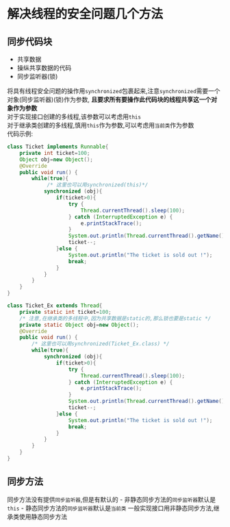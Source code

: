 # 解决线程的安全问题几个方法

## 同步代码块

- 共享数据
- 操纵共享数据的代码
- 同步监听器(锁)

将具有线程安全问题的操作用`synchronized`包裹起来,注意`synchronized`需要一个对象(同步监听器)(锁)作为参数,
**且要求所有要操作此代码块的线程共享这一个对象作为参数**  
对于实现接口创建的多线程,该参数可以考虑用`this`  
对于继承类创建的多线程,慎用`this`作为参数,可以考虑用`当前类`作为参数  
代码示例:

```Java
class Ticket implements Runnable{
    private int ticket=100;
    Object obj=new Object();
    @Override
    public void run() {
        while(true){
             /* 这里也可以用synchronized(this)*/
            synchronized (obj){
                if(ticket>0){
                    try {
                        Thread.currentThread().sleep(100);
                    } catch (InterruptedException e) {
                        e.printStackTrace();
                    }
                    System.out.println(Thread.currentThread().getName()+": "+ticket);
                    ticket--;
                }else {
                    System.out.println("The ticket is sold out !");
                    break;
                }
            }
        }
    }
}

class Ticket_Ex extends Thread{
    private static int ticket=100;
    /* 注意,在继承类的多线程中,因为共享数据是static的,那么锁也要是static */
    private static Object obj=new Object();
    @Override
    public void run() {
        /* 这里也可以用synchronized(Ticket_Ex.class) */
        while(true){
            synchronized (obj){
                if(ticket>0){
                    try {
                        Thread.currentThread().sleep(100);
                    } catch (InterruptedException e) {
                        e.printStackTrace();
                    }
                    System.out.println(Thread.currentThread().getName()+": "+ticket);
                    ticket--;
                }else {
                    System.out.println("The ticket is sold out !");
                    break;
                }
            }
        }
    }
}

```

## 同步方法

同步方法没有提供`同步监听器`,但是有默认的
    - 非静态同步方法的`同步监听器`默认是`this`
    - 静态同步方法的`同步监听器`默认是`当前类`
一般实现接口用非静态同步方法,继承类使用静态同步方法